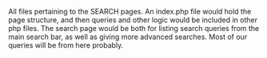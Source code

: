 All files pertaining to the SEARCH pages.
An index.php file would hold the page structure, and then queries and other logic would be included in other php files.
The search page would be both for listing search queries from the main search bar, as well as giving more advanced searches. Most of our queries will be from here probably.
